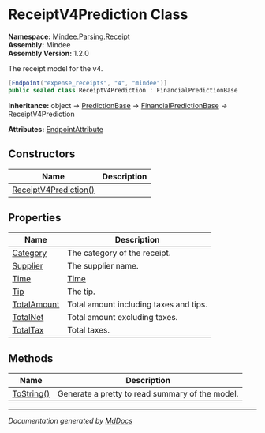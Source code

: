 ﻿<!--  
  <auto-generated>   
    The contents of this file were generated by a tool.  
    Changes to this file may be list if the file is regenerated  
  </auto-generated>   
-->

# ReceiptV4Prediction Class

**Namespace:** [Mindee.Parsing.Receipt](../index.md)  
**Assembly:** Mindee  
**Assembly Version:** 1.2.0

The receipt model for the v4.

```csharp
[Endpoint("expense_receipts", "4", "mindee")]
public sealed class ReceiptV4Prediction : FinancialPredictionBase
```

**Inheritance:** object → [PredictionBase](../../Common/PredictionBase/index.md) → [FinancialPredictionBase](../../Common/FinancialPredictionBase/index.md) → ReceiptV4Prediction

**Attributes:** [EndpointAttribute](../../EndpointAttribute/index.md)

## Constructors

| Name                                           | Description |
| ---------------------------------------------- | ----------- |
| [ReceiptV4Prediction()](constructors/index.md) |             |

## Properties

| Name                                     | Description                            |
| ---------------------------------------- | -------------------------------------- |
| [Category](properties/Category.md)       | The category of the receipt.           |
| [Supplier](properties/Supplier.md)       | The supplier name.                     |
| [Time](properties/Time.md)               | [Time](properties/Time.md)             |
| [Tip](properties/Tip.md)                 | The tip.                               |
| [TotalAmount](properties/TotalAmount.md) | Total amount including taxes and tips. |
| [TotalNet](properties/TotalNet.md)       | Total amount excluding taxes.          |
| [TotalTax](properties/TotalTax.md)       | Total taxes.                           |

## Methods

| Name                              | Description                                     |
| --------------------------------- | ----------------------------------------------- |
| [ToString()](methods/ToString.md) | Generate a pretty to read summary of the model. |

___

*Documentation generated by [MdDocs](https://github.com/ap0llo/mddocs)*
